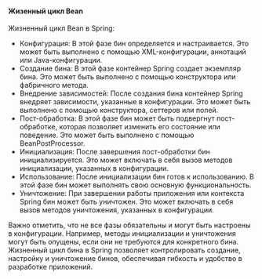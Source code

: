 #### Жизенный цикл Bean

Жизненный цикл Bean в Spring:
- Конфигурация: В этой фазе бин определяется и настраивается. Это может быть выполнено с помощью XML-конфигурации, аннотаций или Java-конфигурации.
- Создание бина: В этой фазе контейнер Spring создает экземпляр бина. Это может быть выполнено с помощью конструктора или фабричного метода.
- Внедрение зависимостей: После создания бина контейнер Spring внедряет зависимости, указанные в конфигурации. Это может быть выполнено с помощью конструктора, сеттеров или полей.
- Пост-обработка: В этой фазе бин может быть подвергнут пост-обработке, которая позволяет изменить его состояние или поведение. Это может быть выполнено с помощью BeanPostProcessor.
- Инициализация: После завершения пост-обработки бин инициализируется. Это может включать в себя вызов методов инициализации, указанных в конфигурации.
- Использование: После инициализации бин готов к использованию. В этой фазе бин может выполнять свою основную функциональность.
- Уничтожение: При завершении работы приложения или контекста Spring бин может быть уничтожен. Это может включать в себя вызов методов уничтожения, указанных в конфигурации.

Важно отметить, что не все фазы обязательны и могут быть настроены в конфигурации. Например, методы инициализации и уничтожения могут быть опущены, если они не требуются для конкретного бина.
Жизненный цикл бина в Spring позволяет контролировать создание, настройку и уничтожение бинов, обеспечивая гибкость и удобство в разработке приложений.